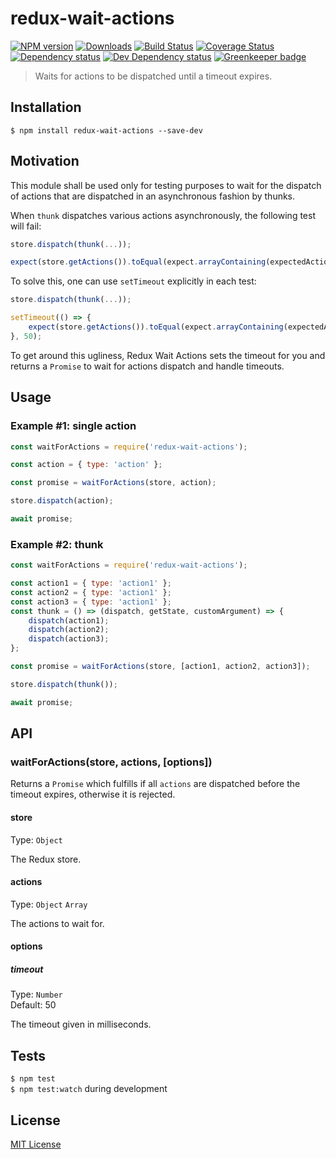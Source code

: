 # redux-wait-actions

[![NPM version][npm-image]][npm-url] [![Downloads][downloads-image]][npm-url] [![Build Status][travis-image]][travis-url] [![Coverage Status][codecov-image]][codecov-url] [![Dependency status][david-dm-image]][david-dm-url] [![Dev Dependency status][david-dm-dev-image]][david-dm-dev-url] [![Greenkeeper badge][greenkeeper-image]][greenkeeper-url]

[npm-url]:https://npmjs.org/package/redux-wait-actions
[npm-image]:http://img.shields.io/npm/v/redux-wait-actions.svg
[downloads-image]:http://img.shields.io/npm/dm/redux-wait-actions.svg
[travis-url]:https://travis-ci.org/moxystudio/redux-wait-actions
[travis-image]:http://img.shields.io/travis/moxystudio/redux-wait-actions/master.svg
[codecov-url]:https://codecov.io/gh/moxystudio/redux-wait-actions
[codecov-image]:https://img.shields.io/codecov/c/github/moxystudio/redux-wait-actions/master.svg
[david-dm-url]:https://david-dm.org/moxystudio/redux-wait-actions
[david-dm-image]:https://img.shields.io/david/moxystudio/redux-wait-actions.svg
[david-dm-dev-url]:https://david-dm.org/moxystudio/redux-wait-actions?type=dev
[david-dm-dev-image]:https://img.shields.io/david/dev/moxystudio/redux-wait-actions.svg
[greenkeeper-image]:https://badges.greenkeeper.io/moxystudio/redux-wait-actions.svg
[greenkeeper-url]:https://greenkeeper.io

> Waits for actions to be dispatched until a timeout expires.


## Installation

`$ npm install redux-wait-actions --save-dev`


## Motivation

This module shall be used only for testing purposes to wait for the dispatch of actions that are dispatched in an asynchronous fashion by thunks.

When `thunk` dispatches various actions asynchronously, the following test will fail:

```js
store.dispatch(thunk(...));

expect(store.getActions()).toEqual(expect.arrayContaining(expectedActions));
```

To solve this, one can use `setTimeout` explicitly in each test:

```js
store.dispatch(thunk(...));

setTimeout(() => {
	expect(store.getActions()).toEqual(expect.arrayContaining(expectedActions));
}, 50);
```

To get around this ugliness, Redux Wait Actions sets the timeout for you and returns a `Promise` to wait for actions dispatch and handle timeouts.


## Usage

### Example #1: single action

```js
const waitForActions = require('redux-wait-actions');

const action = { type: 'action' };

const promise = waitForActions(store, action);

store.dispatch(action);

await promise;

```

### Example #2: thunk

```js
const waitForActions = require('redux-wait-actions');

const action1 = { type: 'action1' };
const action2 = { type: 'action1' };
const action3 = { type: 'action1' };
const thunk = () => (dispatch, getState, customArgument) => {
	dispatch(action1);
	dispatch(action2);
	dispatch(action3);
};

const promise = waitForActions(store, [action1, action2, action3]);

store.dispatch(thunk());

await promise;

```

## API

### waitForActions(store, actions, [options])

Returns a `Promise` which fulfills if all `actions` are dispatched before the timeout expires, otherwise it is rejected.

#### store

Type: `Object`

The Redux store.

#### actions

Type: `Object` `Array`

The actions to wait for.

#### options

##### timeout

Type: `Number`<br>
Default: 50

The timeout given in milliseconds.

##### 

## Tests

`$ npm test`   
`$ npm test:watch` during development


## License

[MIT License](http://opensource.org/licenses/MIT)
